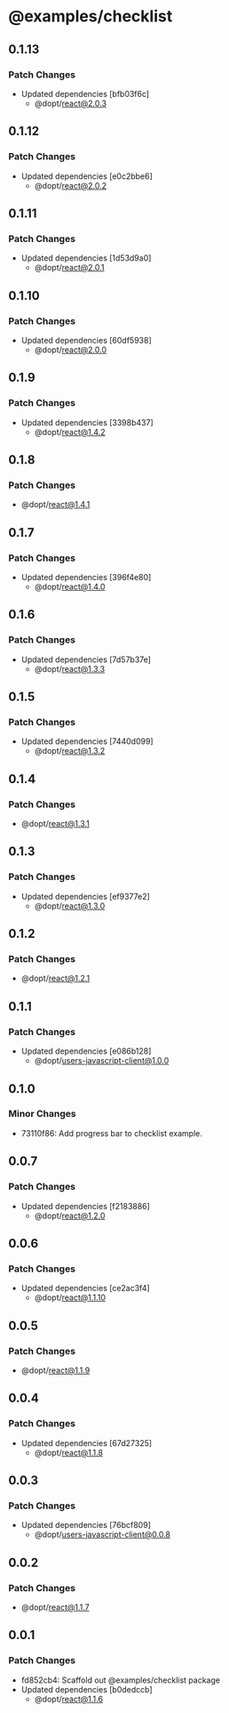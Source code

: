# @examples/checklist

## 0.1.13

### Patch Changes

- Updated dependencies [bfb03f6c]
  - @dopt/react@2.0.3

## 0.1.12

### Patch Changes

- Updated dependencies [e0c2bbe6]
  - @dopt/react@2.0.2

## 0.1.11

### Patch Changes

- Updated dependencies [1d53d9a0]
  - @dopt/react@2.0.1

## 0.1.10

### Patch Changes

- Updated dependencies [60df5938]
  - @dopt/react@2.0.0

## 0.1.9

### Patch Changes

- Updated dependencies [3398b437]
  - @dopt/react@1.4.2

## 0.1.8

### Patch Changes

- @dopt/react@1.4.1

## 0.1.7

### Patch Changes

- Updated dependencies [396f4e80]
  - @dopt/react@1.4.0

## 0.1.6

### Patch Changes

- Updated dependencies [7d57b37e]
  - @dopt/react@1.3.3

## 0.1.5

### Patch Changes

- Updated dependencies [7440d099]
  - @dopt/react@1.3.2

## 0.1.4

### Patch Changes

- @dopt/react@1.3.1

## 0.1.3

### Patch Changes

- Updated dependencies [ef9377e2]
  - @dopt/react@1.3.0

## 0.1.2

### Patch Changes

- @dopt/react@1.2.1

## 0.1.1

### Patch Changes

- Updated dependencies [e086b128]
  - @dopt/users-javascript-client@1.0.0

## 0.1.0

### Minor Changes

- 73110f86: Add progress bar to checklist example.

## 0.0.7

### Patch Changes

- Updated dependencies [f2183886]
  - @dopt/react@1.2.0

## 0.0.6

### Patch Changes

- Updated dependencies [ce2ac3f4]
  - @dopt/react@1.1.10

## 0.0.5

### Patch Changes

- @dopt/react@1.1.9

## 0.0.4

### Patch Changes

- Updated dependencies [67d27325]
  - @dopt/react@1.1.8

## 0.0.3

### Patch Changes

- Updated dependencies [76bcf809]
  - @dopt/users-javascript-client@0.0.8

## 0.0.2

### Patch Changes

- @dopt/react@1.1.7

## 0.0.1

### Patch Changes

- fd852cb4: Scaffold out @examples/checklist package
- Updated dependencies [b0dedccb]
  - @dopt/react@1.1.6
